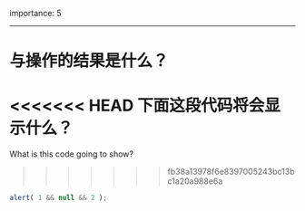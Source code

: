 importance: 5

---

# 与操作的结果是什么？

<<<<<<< HEAD
下面这段代码将会显示什么？
=======
What is this code going to show?
>>>>>>> fb38a13978f6e8397005243bc13bc1a20a988e6a

```js
alert( 1 && null && 2 );
```

